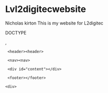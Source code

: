# Lvl2digitecwebsite
Nicholas kirton
This is my website for L2digitec 

DOCTYPE <html>
<html>

<head>
    <Meta charset="utf-8">
    <link rel="stylesheet" type="text/css" href="css/style.css">
    ,<title> Pinoy Accounting Limited </title>
</head>

</body>
    <div id="wrapper">

     <header><header>

     <nav><nav>
    
     <div id="content"></div>

     <footer></footer>
     
    <div>
<Body>

</html>
